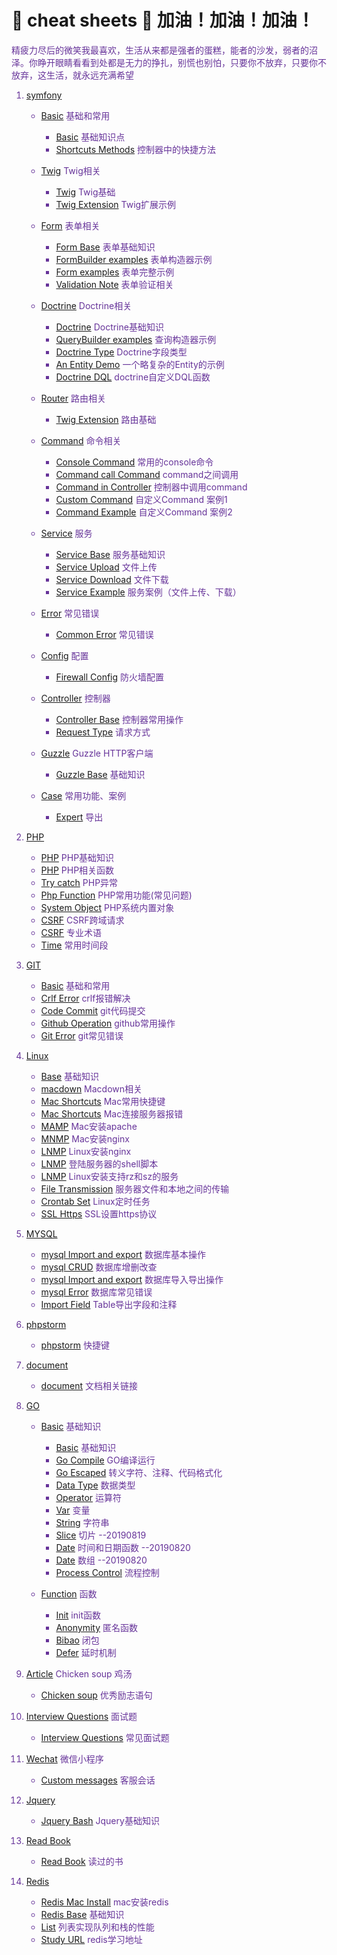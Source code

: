 #  :elephant: cheat sheets :memo: 加油！加油！加油！

<div style="color:rebeccapurple">精疲力尽后的微笑我最喜欢，生活从来都是强者的蛋糕，能者的沙发，弱者的沼泽。你睁开眼睛看看到处都是无力的挣扎，别慌也别怕，只要你不放弃，只要你不放弃，这生活，就永远充满希望</span>

1.  [symfony](src/symfony/Config/README.md "symfony") 
	- [Basic](src/symfony/Basic/README.md) 基础和常用
		- [Basic](./src/symfony/Basic/symfony.md) 基础知识点
        - [Shortcuts Methods](./src/symfony/Basic/shortcuts.md) 控制器中的快捷方法
   
   	- [Twig](src/symfony/Twig/twig.md) Twig相关
   		- [Twig](./src/symfony/Twig/twig.md) Twig基础
        - [Twig Extension](./src/symfony/Twig/extension.md) Twig扩展示例
        
    - [Form](src/symfony/From/base.md) 表单相关
        - [Form Base](./src/symfony/From/base.md) 表单基础知识
        - [FormBuilder examples](./src/symfony/From/form_build.md) 表单构造器示例
        - [Form examples](./src/symfony/From/example.md) 表单完整示例
        - [Validation Note](./src/symfony/From/validation.md) 表单验证相关
        
    - [Doctrine](src/symfony/Doctrine/base.md) Doctrine相关
        - [Doctrine](./src/symfony/Doctrine/base.md) Doctrine基础知识
        - [QueryBuilder examples](./src/symfony/Doctrine/query.md) 查询构造器示例
        - [Doctrine Type](./src/symfony/Doctrine/field.md) Doctrine字段类型
        - [An Entity Demo](./src/symfony/Doctrine/demo.md) 一个略复杂的Entity的示例
        - [Doctrine DQL](./src/symfony/Doctrine/dql.md) doctrine自定义DQL函数
        
   	- [Router](src/symfony/Route/base.md) 路由相关
        - [Twig Extension](./src/symfony/Route/base.md) 路由基础
        
    - [Command](src/symfony/Command/console.md) 命令相关
        - [Console Command](./src/symfony/Command/console.md) 常用的console命令
        - [Command call Command](./src/symfony/Command/command.md) command之间调用
        - [Command in Controller](./src/symfony/Command/controller.md) 控制器中调用command
        - [Custom Command](./src/symfony/Command/custom.md) 自定义Command 案例1
        - [Command Example](./src/symfony/Command/command_example.md) 自定义Command 案例2
        
    - [Service](src/symfony/Service/base.md) 服务
        - [Service Base](./src/symfony/Service/base.md) 服务基础知识             
        - [Service Upload](./src/symfony/ServiceEg/uploadFileService.md) 文件上传
        - [Service Download](./src/symfony/ServiceEg/download.md) 文件下载
        - [Service Example](./src/symfony/ServiceEg/README.md) 服务案例（文件上传、下载）
        
   	- [Error](src/symfony/Error/error.md) 常见错误
        - [Common Error](./src/symfony/Error/error.md) 常见错误  
              
   	- [Config](src/symfony/Config/firewall.md) 配置
        - [Firewall Config](./src/symfony/Config/firewall.md) 防火墙配置    
            
   	- [Controller](src/symfony/Controller/controller.md) 控制器
        - [Controller Base](./src/symfony/Controller/controller.md) 控制器常用操作        
        - [Request Type](./src/symfony/Controller/Repository.md) 请求方式      
        
   	- [Guzzle](src/symfony/Guzzle/Guzzle.md) Guzzle HTTP客户端
        - [Guzzle Base](./src/symfony/Guzzle/Guzzle.md) 基础知识  
         
    - [Case](src/symfony/Case/case.md) 常用功能、案例
        - [Expert](./src/symfony/Case/expert.md) 导出 

2.  [PHP](src/PHP/README.md "PHP")
    - [PHP](./src/PHP/PHP.md) PHP基础知识
    - [PHP](./src/PHP/php_function.md) PHP相关函数
    - [Try catch](./src/PHP/try_catch.md) PHP异常
    - [Php Function](./src/PHP/php_question.md) PHP常用功能(常见问题)
    - [System Object](./src/PHP/System_object.md) PHP系统内置对象
    - [CSRF](./src/PHP/csrf_token.md) CSRF跨域请求
    - [CSRF](./src/PHP/terminology.md) 专业术语
    - [Time](./src/PHP/time.md) 常用时间段

3.  [GIT](src/git/base.md "PHP")
     - [Basic](src/git/base.md) 基础和常用
	 - [Crlf Error](./src/git/git_crlf.md) crlf报错解决
	 - [Code Commit](./src/git/git_base.md) git代码提交
	 - [Github Operation](./src/git/github.md) github常用操作
	 - [Git Error](./src/git/composer_error.md) git常见错误

4.  [Linux](src/Linux/README.md "Linux")
    - [Base](./src/Linux/base.md) 基础知识
	- [macdown](./src/Markdown-Syntax-CN-master/syntax.md) Macdown相关
	- [Mac Shortcuts](src/Linux/mac_instruct.md) Mac常用快捷键
	- [Mac Shortcuts](src/Linux/mac_connect_service_error.md) Mac连接服务器报错
	- [MAMP](./src/service/mac_install_apache_php.md) Mac安装apache
	- [MNMP](./src/service/mac_install_nginx_php.md) Mac安装nginx
	- [LNMP](./src/Linux/install_lnmp.md) Linux安装nginx
	- [LNMP](./src/service/ssh_login_service.md) 登陆服务器的shell脚本
	- [LNMP](./src/service/Linux_install_rz.md) Linux安装支持rz和sz的服务
	- [File Transmission](./src/Linux/Linux.md) 服务器文件和本地之间的传输
	- [Crontab Set](./src/service/crontab.md) Linux定时任务
	- [SSL Https](./src/service/ssl_https.md) SSL设置https协议

5.  [MYSQL](src/Linux/README.md "MYSQL") 
    - [mysql Import and export](./src/mysql/base.md) 数据库基本操作
    - [mysql CRUD](./src/mysql/crud.md) 数据库增删改查
	- [mysql Import and export](./src/mysql/mysql.md) 数据库导入导出操作
	- [mysql Error](./src/mysql/mysql_error.md) 数据库常见错误
	- [Import Field](./src/mysql/mysql_error.md) Table导出字段和注释

6.  [phpstorm](./src/phpstorm/phpstorm.md "phpstorm")
    - [phpstorm](./src/phpstorm/phpstorm.md) 快捷键

7.  [document](src/Linux/README.md "document")
	- [document](./src/studyUrl.md) 文档相关链接

8.  [GO](src/Go/README.md "document")
    - [Basic](src/Go/Basic/basic.md) 基础知识
        - [Basic](src/Go/Base/base.md) 基础知识
        - [Go Compile](src/Go/Base/compile.md) GO编译运行
        - [Go Escaped](src/Go/Base/escaped.md) 转义字符、注释、代码格式化 
        - [Data Type](src/Go/Base/var.md) 数据类型 
        - [Operator](src/Go/Base/yunsuanfu.md) 运算符
        - [Var](src/Go/Base/var.md) 变量
        - [String](src/Go/Base/string.md) 字符串
        - [Slice](src/Go/Base/slice.md) 切片 --20190819
        - [Date](src/Go/Base/date.md) 时间和日期函数 --20190820
        - [Date](src/Go/Base/array.md) 数组 --20190820
        - [Process Control](src/Go/Base/processControl.md) 流程控制
   
    - [Function](src/Go/Base/base.md "document") 函数
        - [Init](src/Go/Function/init.md) init函数
        - [Anonymity](src/Go/Function/anonymity.md) 匿名函数
        - [Bibao](src/Go/Function/bibao.md) 闭包
        - [Defer](src/Go/Function/defer.md) 延时机制
      
9.  [Article](src/Linux/README.md "document") Chicken soup 鸡汤
	- [Chicken soup](./src/Article/ClassicSayings.md) 优秀励志语句      

10. [Interview Questions](src/Interview/interview.md "document") 面试题
	- [Interview Questions](./src/Interview/interview.md) 常见面试题      

11. [Wechat](src/weixin/interview.md "document") 微信小程序
	- [Custom messages](./src/weixin/custom_message.md) 客服会话      
                
12. [Jquery](src/Jquery/base.md)
    - [Jquery Bash](./src/Jquery/base.md) Jquery基础知识

13. [Read Book](src/Read/read.md)
    - [Read Book](./src/Read/read.md) 读过的书

14. [Redis](src/Redis/base.md)
    - [Redis Mac Install](./src/Redis/mac_install.md) mac安装redis
    - [Redis Base](./src/Redis/base.md) 基础知识
    - [List](./src/Redis/list.md) 列表实现队列和栈的性能
    - [Study URL](./src/Redis/list.md) redis学习地址








